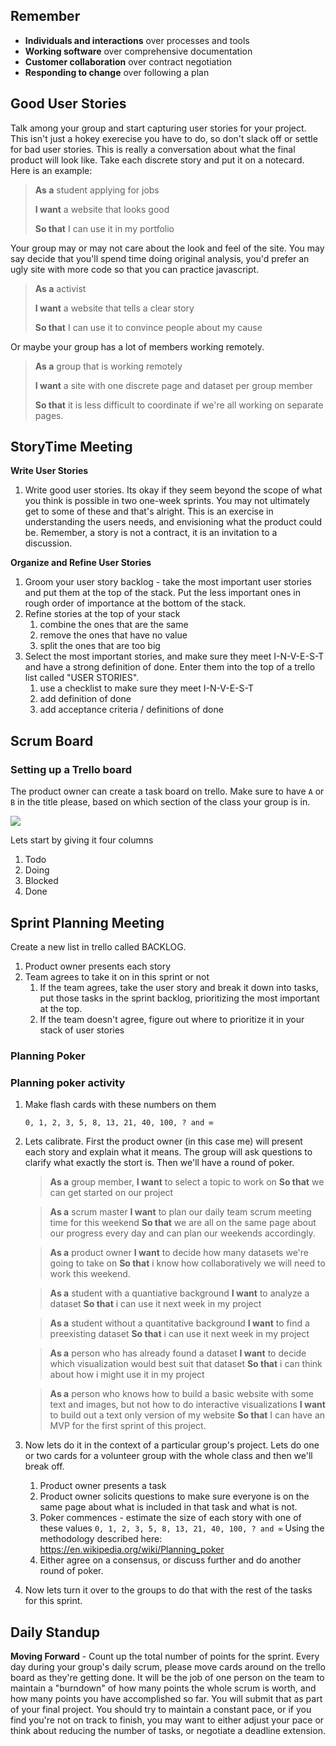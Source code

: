 ## Remember

* **Individuals and interactions** over processes and tools
* **Working software** over comprehensive documentation
* **Customer collaboration** over contract negotiation
* **Responding to change** over following a plan

## Good User Stories

Talk among your group and start capturing user stories for your project. This isn't just a hokey exerecise you have to do, so don't slack off or settle for bad user stories. This is really a conversation about what the final product will look like. Take each discrete story and put it on a notecard. Here is an example:

> **As a** student applying for jobs
>
> **I want** a website that looks good
>
> **So that** I can use it in my portfolio

Your group may or may not care about the look and feel of the site. You may say decide that you'll spend time doing original analysis, you'd prefer an ugly site with more code so that you can practice javascript.

> **As a** activist
>
> **I want** a website that tells a clear story
>
> **So that** I can use it to convince people about my cause

Or maybe your group has a lot of members working remotely.

> **As a** group that is working remotely
>
> **I want** a site with one discrete page and dataset per group member
>
> **So that** it is less difficult to coordinate if we're all working on separate pages.

## StoryTime Meeting

**Write User Stories**

1. Write good user stories. Its okay if they seem beyond the scope of what you think is possible in two one-week sprints. You may not ultimately get to some of these and that's alright. This is an exercise in understanding the users needs, and envisioning what the product could be. Remember, a story is not a contract, it is an invitation to a discussion.

**Organize and Refine User Stories**

1. Groom your user story backlog - take the most important user stories and put them at the top of the stack. Put the less important ones in rough order of importance at the bottom of the stack.
2. Refine stories at the top of your stack
	1. combine the ones that are the same
	2. remove the ones that have no value
	3. split the ones that are too big
3. Select the most important stories, and make sure they meet I-N-V-E-S-T and have a strong definition of done. Enter them into the top of a trello list called "USER STORIES".
	1. use a checklist to make sure they meet I-N-V-E-S-T
	2. add definition of done
	3. add acceptance criteria / definitions of done

## Scrum Board

### Setting up a Trello board

The product owner can create a task board on trello. Make sure to have `A` or `B` in the title please, based on which section of the class your group is in.

![](https://www.evernote.com/shard/s150/sh/0178d7c6-d25c-4baa-925c-e71af59dd284/7bf5da77508dffc2/res/ae4da294-3fe2-4838-9091-6205dcc7906a/skitch.png?resizeSmall&width=200)

Lets start by giving it four columns

1. Todo
2. Doing
3. Blocked
4. Done

## Sprint Planning Meeting

Create a new list in trello called BACKLOG.

1. Product owner presents each story
2. Team agrees to take it on in this sprint or not
	1. If the team agrees, take the user story and break it down into tasks, put those tasks in the sprint backlog, prioritizing the most important at the top.
	2. If the team doesn't agree, figure out where to prioritize it in your stack of user stories

### Planning Poker

### Planning poker activity

1. Make flash cards with these numbers on them

 	`0, 1, 2, 3, 5, 8, 13, 21, 40, 100, ? and ∞`

2. Lets calibrate. First the product owner (in this case me) will present each story and explain what it means. The group will ask questions to clarify what exactly the stort is. Then we'll have a round of poker.

	> **As a** group member,
	> **I want** to select a topic to work on
	> **So that** we can get started on our project

	> **As a** scrum master
	> **I want** to plan our daily team scrum meeting time for this weekend
	> **So that** we are all on the same page about our progress every day and can plan our weekends accordingly.

	> **As a** product owner
	> **I want** to decide how many datasets we're going to take on
	> **So that** i know how collaboratively we will need to work this weekend.

	> **As a** student with a quantiative background
	> **I want** to analyze a dataset
	> **So that** i can use it next week in my project

	> **As a** student without a quantitative background
	> **I want** to find a preexisting dataset
	> **So that** i can use it next week in my project

	> **As a** person who has already found a dataset
	> **I want** to decide which visualization would best suit that dataset
	> **So that** i can think about how i might use it in my project

	> **As a** person who knows how to build a basic website with some text and images, but not how to do interactive visualizations
	> **I want** to build out a text only version of my website
	> **So that** I can have an MVP for the first sprint of this project.

1. Now lets do it in the context of a particular group's project. Lets do one or two cards for a volunteer group with the whole class and then we'll break off.
	1. Product owner presents a task
	2. Product owner solicits questions to make sure everyone is on the same page about what is included in that task and what is not.
	3. Poker commences - estimate the size of each story with one of these values
 	`0, 1, 2, 3, 5, 8, 13, 21, 40, 100, ? and ∞` Using the methodology described here: 	https://en.wikipedia.org/wiki/Planning_poker
	4. Either agree on a consensus, or discuss further and do another round of poker.
2. Now lets turn it over to the groups to do that with the rest of the tasks for this sprint.


## Daily Standup

**Moving Forward** - Count up the total number of points for the sprint. Every day during your group's daily scrum, please move cards around on the trello board as they're getting done. It will be the job of one person on the team to maintain a "burndown" of how many points the whole scrum is worth, and how many points you have accomplished so far. You will submit that as part of your final project. You should try to maintain a constant pace, or if you find you're not on track to finish, you may want to either adjust your pace or think about reducing the number of tasks, or negotiate a deadline extension.
